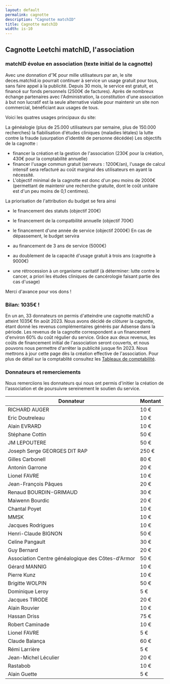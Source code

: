 ```yaml
---
layout: default
permalink: cagnotte
description: "Cagnotte matchID"
title: Cagnotte matchID
width: is-10
---
```


## Cagnotte Leetchi matchID, l'association

### matchID évolue en association (texte initial de la cagnotte)
Avec une donnation d'1€ pour mille utilisateurs par an, le site deces.matchid.io pourrait continuer à service un usage gratuit pour tous, sans faire appel à la publicité.
Depuis 30 mois, le service est gratuit, et financé sur fonds personnels (2500€ de factures). Après de nombreux échange partenaires avec l'Administration, la constitution d'une association à but non lucratif est la seule alternative viable pour maintenir un site non commercial, bénéficiant aux usages de tous.

Voici les quatres usages principaux du site:

La généalogie (plus de 25.000 utilisateurs par semaine, plus de 150.000 recherches)
la fiabilisation d'études cliniques (maladies létales)
la lutte contre la fraude (usurpation d'identité de personne décédée)
Les objectifs de la cagnotte :

- financer la création et la gestion de l'association (230€ pour la création, 430€ pour la comptabilité annuelle)
- financer l'usage commun gratuit (serveurs : 1200€/an), l'usage de calcul intensif sera refacturé au coût marginal des utilisateurs en ayant la nécessité.
- L'objectif minimal de la cagnotte est donc d'un peu moins de 2000€ (permettant de maintenir une recherche gratuite, dont le coût unitaire est d'un peu moins de 0,1 centimes).

La priorisation de l'attribution du budget se fera ainsi

- le financement des statuts (objectif 200€)
- le financement de la compatbilité annuelle (objectif 700€)
- le financement d'une année de service (objectif 2000€)
En cas de dépassement, le budget servira

- au financement de 3 ans de service (5000€)
- au doublement de la capacité d'usage gratuit à trois ans (cagnotte à 9000€)
- une rétrocession à un organisme caritatif (à déterminer: lutte contre le cancer, a priori les études cliniques de cancérologie faisant partie des cas d'usage)

Merci d'avance pour vos dons !

### Bilan: 1035€ !
En un an, 33 donnateurs on permis d'atteindre une cagnotte matchID a atteint 1035€ fin août 2023.
Nous avons décidé de clôturer la cagnotte, étant donné les revenus complémentaires générés par Adsense dans la période. Les revenus de la cagnotte correspondent a un financement d'environ 60% du coût régulier du service. Grâce aux deux revenus, les coûts de financement initial de l'association seront couverts, et nous pouvons nous permettre d'arrêter la publicité jusque fin 2023.
Nous mettrons à jour cette page dès la création effective de l'association.
Pour plus de détail sur la comptablité consultez les [Tableaux de comptabilité](accounting.md).

### Donnateurs et remerciements
Nous remerciions les donnateurs qui nous ont permis d'initier la création de l'association et de poursuivre sereinement le soutien du service.

| Donnateur | Montant 
|------|------
|RICHARD AUGER | 10 €
| Eric Doutreleau | 10 €
| Alain EVRARD | 10 €
| Stéphane Cottin | 50 €
| JM LEPOUTERE | 50 €
| Joseph Serge GEORGES DIT RAP | 250 €
| Gilles Carbonell | 80 €
| Antonin Garrone | 20 €
| Lionel FAVRE | 10 €
| Jean-François Pâques | 20 €
| Renaud BOURDIN-GRIMAUD | 30 €
| Maiwenn Bourdic | 20 €
| Chantal Poyet | 10 €
| MMSK | 10 €
| Jacques Rodrigues | 10 €
| Henri-Claude BIGNON | 50 €
| Celine Pangault | 30 €
| Guy Bernard | 20 €
| Association Centre généalogique des Côtes-d'Armor | 50 €
| Gérard MANNIG | 10 €
| Pierre Kunz | 10 €
| Brigitte WOLPIN | 50 €
| Dominique Leroy | 5 €
| Jacques TIRODE | 20 €
| Alain Rouvier | 10 €
| Hassan Driss | 75 €
| Robert Caminade | 10 €
| Lionel FAVRE | 5 €
|Claude Balança|60 €
|Rémi Larrière|5 €
|Jean-Michel Léculier|20 €
|Rastabob|10 €
|Alain Guette|5 €

  
